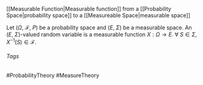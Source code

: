 [[Measurable Function|Measurable function]] from a [[Probability Space|probability space]] to a [[Measureable Space|measurable space]]

Let ($\Omega$, $\mathcal{F}$, $P$) be a probability space and ($E$, $\Sigma$) be a measurable space.
An ($E$, $\Sigma$)-valued random variable is a measurable function $X: \Omega\rightarrow E$.
$\forall$ $S\in\Sigma$, $X^{-1}(S)\in \mathcal{F}$.

###### Tags
#ProbabilityTheory #MeasureTheory